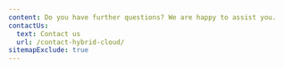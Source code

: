 ```yaml
---
content: Do you have further questions? We are happy to assist you.
contactUs:
  text: Contact us
  url: /contact-hybrid-cloud/
sitemapExclude: true
---
```


